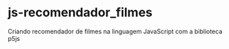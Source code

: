 # js-recomendador_filmes
Criando recomendador de filmes na linguagem JavaScript com a biblioteca p5js

